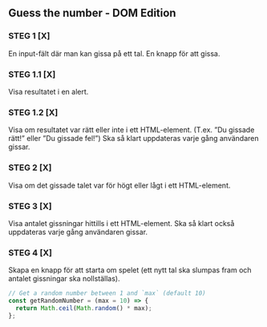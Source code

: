 ## Guess the number - DOM Edition

### STEG 1 [X]

En input-fält där man kan gissa på ett tal. En knapp för att gissa.

### STEG 1.1 [X]

Visa resultatet i en alert.

### STEG 1.2 [X]

Visa om resultatet var rätt eller inte i ett HTML-element.
(T.ex. ”Du gissade rätt!” eller ”Du gissade fel!”)
Ska så klart uppdateras varje gång användaren gissar.

### STEG 2 [X]

Visa om det gissade talet var för högt eller lågt i ett HTML-element.

### STEG 3 [X]

Visa antalet gissningar hittills i ett HTML-element.
Ska så klart också uppdateras varje gång användaren gissar.

### STEG 4 [X]

Skapa en knapp för att starta om spelet (ett nytt tal ska slumpas fram och
antalet gissningar ska nollställas).

```javascript
// Get a random number between 1 and `max` (default 10)
const getRandomNumber = (max = 10) => {
  return Math.ceil(Math.random() * max);
};
```
